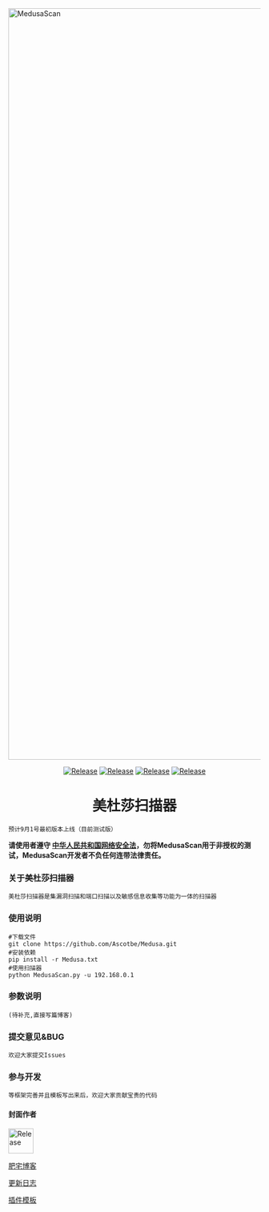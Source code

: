 <img src="https://github.com/Ascotbe/Medusa/blob/master/MedusaScan.png?raw=true" width="1500" alt="MedusaScan" /> 
 <p align="center">
    <a href="https://github.com/Ascotbe/Medusa"><img alt="Release" src="https://img.shields.io/badge/Ascotbe-Medusa%20Scan-green"></a>
    <a href="https://github.com/Ascotbe/Medusa"><img alt="Release" src="https://img.shields.io/badge/python-3.6-blueviolet"></a>
    <a href="https://github.com/Ascotbe/Medusa"><img alt="Release" src="https://img.shields.io/badge/Version-0.07-red"></a>
    <a href="https://github.com/Ascotbe/Medusa"><img alt="Release" src="https://img.shields.io/badge/LICENSE-GPL-ff69b4"></a>
 </p>

<h1 align="center" >美杜莎扫描器</h1>

    预计9月1号最初版本上线（目前测试版）

**请使用者遵守 [中华人民共和国网络安全法](http://www.cac.gov.cn/2016-11/07/c_1119867116.htm)，勿将MedusaScan用于非授权的测试，MedusaScan开发者不负任何连带法律责任。**

### 关于美杜莎扫描器
	美杜莎扫描器是集漏洞扫描和端口扫描以及敏感信息收集等功能为一体的扫描器
	
### 使用说明
	#下载文件
	git clone https://github.com/Ascotbe/Medusa.git
	#安装依赖
	pip install -r Medusa.txt
	#使用扫描器
	python MedusaScan.py -u 192.168.0.1
	
### 参数说明
	(待补充,直接写篇博客)
	
### 提交意见&BUG
    欢迎大家提交Issues

### 参与开发
    等框架完善并且模板写出来后，欢迎大家贡献宝贵的代码

#### 封面作者
<a href="https://github.com/czkm"><img alt="Release" src="https://avatars2.githubusercontent.com/u/36911813?s=460&v=4"  width="50"></a>

[肥宅博客](https://ascotbe.github.io)   


[更新日志](/UpDataLog/README.md)

[插件模板]()